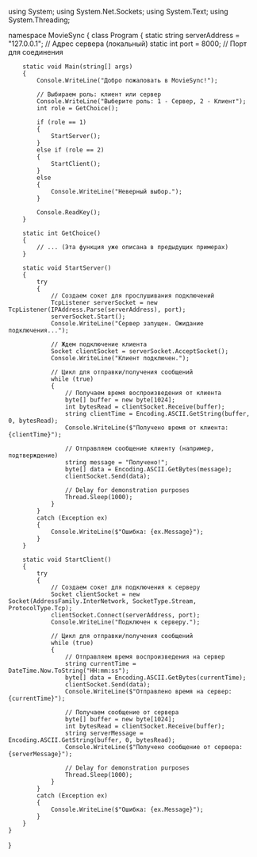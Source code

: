using System;
using System.Net.Sockets;
using System.Text;
using System.Threading;

namespace MovieSync
{
    class Program
    {
        static string serverAddress = "127.0.0.1"; // Адрес сервера (локальный)
        static int port = 8000; // Порт для соединения

        static void Main(string[] args)
        {
            Console.WriteLine("Добро пожаловать в MovieSync!");

            // Выбираем роль: клиент или сервер
            Console.WriteLine("Выберите роль: 1 - Сервер, 2 - Клиент");
            int role = GetChoice();

            if (role == 1)
            {
                StartServer();
            }
            else if (role == 2)
            {
                StartClient();
            }
            else
            {
                Console.WriteLine("Неверный выбор.");
            }

            Console.ReadKey();
        }

        static int GetChoice()
        {
            // ... (Эта функция уже описана в предыдущих примерах)
        }

        static void StartServer()
        {
            try
            {
                // Создаем сокет для прослушивания подключений
                TcpListener serverSocket = new TcpListener(IPAddress.Parse(serverAddress), port);
                serverSocket.Start();
                Console.WriteLine("Сервер запущен. Ожидание подключения...");

                // Ждем подключение клиента
                Socket clientSocket = serverSocket.AcceptSocket();
                Console.WriteLine("Клиент подключен.");

                // Цикл для отправки/получения сообщений
                while (true)
                {
                    // Получаем время воспроизведения от клиента
                    byte[] buffer = new byte[1024];
                    int bytesRead = clientSocket.Receive(buffer);
                    string clientTime = Encoding.ASCII.GetString(buffer, 0, bytesRead);
                    Console.WriteLine($"Получено время от клиента: {clientTime}");

                    // Отправляем сообщение клиенту (например, подтверждение)
                    string message = "Получено!";
                    byte[] data = Encoding.ASCII.GetBytes(message);
                    clientSocket.Send(data);

                    // Delay for demonstration purposes
                    Thread.Sleep(1000); 
                }
            }
            catch (Exception ex)
            {
                Console.WriteLine($"Ошибка: {ex.Message}");
            }
        }

        static void StartClient()
        {
            try
            {
                // Создаем сокет для подключения к серверу
                Socket clientSocket = new Socket(AddressFamily.InterNetwork, SocketType.Stream, ProtocolType.Tcp);
                clientSocket.Connect(serverAddress, port);
                Console.WriteLine("Подключен к серверу.");

                // Цикл для отправки/получения сообщений
                while (true)
                {
                    // Отправляем время воспроизведения на сервер
                    string currentTime = DateTime.Now.ToString("HH:mm:ss");
                    byte[] data = Encoding.ASCII.GetBytes(currentTime);
                    clientSocket.Send(data);
                    Console.WriteLine($"Отправлено время на сервер: {currentTime}");

                    // Получаем сообщение от сервера
                    byte[] buffer = new byte[1024];
                    int bytesRead = clientSocket.Receive(buffer);
                    string serverMessage = Encoding.ASCII.GetString(buffer, 0, bytesRead);
                    Console.WriteLine($"Получено сообщение от сервера: {serverMessage}");

                    // Delay for demonstration purposes
                    Thread.Sleep(1000); 
                }
            }
            catch (Exception ex)
            {
                Console.WriteLine($"Ошибка: {ex.Message}");
            }
        }
    }
}
